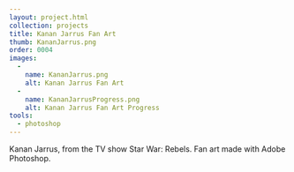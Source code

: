 ```yaml
---
layout: project.html
collection: projects
title: Kanan Jarrus Fan Art
thumb: KananJarrus.png
order: 0004
images:
  -
    name: KananJarrus.png
    alt: Kanan Jarrus Fan Art
  -
    name: KananJarrusProgress.png
    alt: Kanan Jarrus Fan Art Progress
tools:
  - photoshop
---
```


Kanan Jarrus, from the TV show Star War: Rebels. Fan art made with Adobe
Photoshop.
